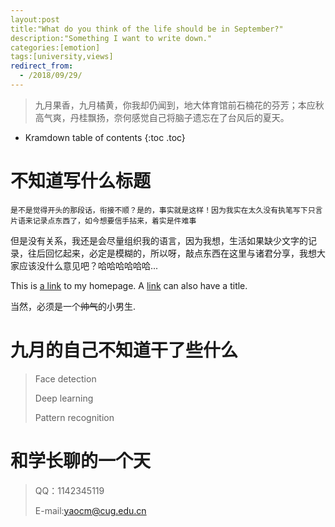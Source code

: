 ```yaml
---
layout:post
title:"What do you think of the life should be in September?"
description:"Something I want to write down."
categories:[emotion]
tags:[university,views]
redirect_from:
  - /2018/09/29/
---
```


>   九月果香，九月橘黄，你我却仍闻到，地大体育馆前石楠花的芬芳；本应秋高气爽，丹桂飘扬，奈何感觉自己将脑子遗忘在了台风后的夏天。

* Kramdown table of contents
{:toc .toc}

# 不知道写什么标题

    是不是觉得开头的那段话，衔接不顺？是的，事实就是这样！因为我实在太久没有执笔写下只言片语来记录点东西了，如今想要信手拈来，着实是件难事
但是没有关系，我还是会尽量组织我的语言，因为我想，生活如果缺少文字的记录，往后回忆起来，必定是模糊的，所以呀，敲点东西在这里与诸君分享，我想大家应该没什么意见吧？哈哈哈哈哈哈...

This is [a link](https://github.com/YaoCanm-Jia) to my homepage.
A [link](https://yaocanm-jia.github.io/ycm/blog) can also have a title.

当然，必须是一个<strike>帅气</strike>的小男生.

# 九月的自己不知道干了些什么

> Face detection
>
> Deep learning
>
> Pattern recognition

# 和学长聊的一个天

> QQ：1142345119
>
> E-mail:yaocm@cug.edu.cn

